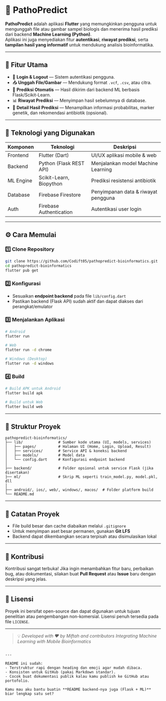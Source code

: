 # 🧬 PathoPredict

**PathoPredict** adalah aplikasi **Flutter** yang memungkinkan pengguna untuk mengunggah file atau gambar sampel biologis dan menerima hasil prediksi dari backend **Machine Learning (Python)**.  
Aplikasi ini juga menyediakan fitur **autentikasi**, **riwayat prediksi**, serta **tampilan hasil yang informatif** untuk mendukung analisis bioinformatika.

---

## 🚀 Fitur Utama

- 🔐 **Login & Logout** — Sistem autentikasi pengguna.
- 📤 **Unggah File/Gambar** — Mendukung format `.vcf`, `.csv`, atau citra.
- 🧠 **Prediksi Otomatis** — Hasil dikirim dari backend ML berbasis Flask/Scikit-Learn.
- 📊 **Riwayat Prediksi** — Menyimpan hasil sebelumnya di database.
- 📄 **Detail Hasil Prediksi** — Menampilkan informasi probabilitas, marker genetik, dan rekomendasi antibiotik (opsional).

---

## 🧩 Teknologi yang Digunakan

| Komponen | Teknologi | Deskripsi |
|-----------|------------|-----------|
| Frontend | Flutter (Dart) | UI/UX aplikasi mobile & web |
| Backend | Python (Flask REST API) | Menjalankan model Machine Learning |
| ML Engine | Scikit-Learn, Biopython | Prediksi resistensi antibiotik |
| Database | Firebase Firestore | Penyimpanan data & riwayat pengguna |
| Auth | Firebase Authentication | Autentikasi user login |

---

## ⚙️ Cara Memulai

### 1️⃣ Clone Repository
```bash
git clone https://github.com/Codift05/pathopredict-bioinformatics.git
cd pathopredict-bioinformatics
flutter pub get
````

### 2️⃣ Konfigurasi

* Sesuaikan **endpoint backend** pada file `lib/config.dart`
* Pastikan backend (Flask API) sudah aktif dan dapat diakses dari perangkat/emulator

### 3️⃣ Menjalankan Aplikasi

```bash
# Android
flutter run

# Web
flutter run -d chrome

# Windows (Desktop)
flutter run -d windows
```

### 4️⃣ Build

```bash
# Build APK untuk Android
flutter build apk

# Build untuk Web
flutter build web
```

---

## 📁 Struktur Proyek

```
pathopredict-bioinformatics/
├── lib/                # Sumber kode utama (UI, models, services)
│   ├── pages/          # Halaman UI (Home, Login, Upload, Result)
│   ├── services/       # Service API & koneksi backend
│   ├── models/         # Model data
│   └── config.dart     # Konfigurasi endpoint backend
│
├── backend/            # Folder opsional untuk service Flask (jika disertakan)
├── ml/                 # Skrip ML seperti train_model.py, model.pkl, dll
│
├── android/, ios/, web/, windows/, macos/  # Folder platform build
└── README.md
```

---

## 🧠 Catatan Proyek

* File build besar dan cache diabaikan melalui `.gitignore`
* Untuk menyimpan aset besar permanen, gunakan **Git LFS**
* Backend dapat dikembangkan secara terpisah atau disimulasikan lokal

---

## 🤝 Kontribusi

Kontribusi sangat terbuka!
Jika ingin menambahkan fitur baru, perbaikan bug, atau dokumentasi, silakan buat **Pull Request** atau **Issue** baru dengan deskripsi yang jelas.

---

## 📜 Lisensi

Proyek ini bersifat open-source dan dapat digunakan untuk tujuan penelitian atau pengembangan non-komersial.
Lisensi penuh tersedia pada file `LICENSE`.

---

> 💡 *Developed with ❤️ by Miftah and contributors*
> *Integrating Machine Learning with Mobile Bioinformatics*

```

---

README ini sudah:
- Terstruktur rapi dengan heading dan emoji agar mudah dibaca.  
- Konsisten untuk GitHub (pakai Markdown standar).  
- Cocok buat dokumentasi publik kalau kamu publish ke GitHub atau portofolio.

Kamu mau aku bantu buatin **README backend-nya juga (Flask + ML)** biar lengkap satu set?
```
